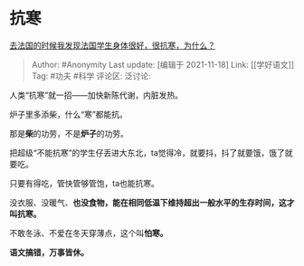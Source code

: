 # 抗寒
[去法国的时候我发现法国学生身体很好，很抗寒，为什么？](https://www.zhihu.com/question/421924384/answer/2229312166)

> Author: #Anonymity
> Last update: [编辑于 2021-11-18]
> Link: [[学好语文]]
> Tag: #功夫 #科学
> 评论区:
> 泛讨论:

人类“抗寒”就一招——加快新陈代谢，内脏发热。

炉子里多添柴，什么“寒”都能抗。

那是**柴**的功劳，不是**炉子**的功劳。

把超级“不能抗寒”的学生仔丢进大东北，ta觉得冷，就要抖，抖了就要饿，饿了就要吃。

只要有得吃，管快管够管饱，ta也能抗寒。

没衣服、没暖气、**也没食物，**能在相同低温下维持超出一般水平的生存时间，这才叫**抗寒。**

不敢冬泳、不爱在冬天穿薄点，这个叫**怕寒。**

**语文搞错，万事皆休。**
